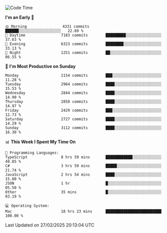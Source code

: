 <!--START_SECTION:waka-->
![Code Time](http://img.shields.io/badge/Code%20Time-4%2C866%20hrs%2013%20mins-blue)

**I'm an Early 🐤** 

```text
🌞 Morning                4331 commits        ██████░░░░░░░░░░░░░░░░░░░   22.69 % 
🌆 Daytime                7183 commits        █████████░░░░░░░░░░░░░░░░   37.63 % 
🌃 Evening                6323 commits        ████████░░░░░░░░░░░░░░░░░   33.13 % 
🌙 Night                  1251 commits        ██░░░░░░░░░░░░░░░░░░░░░░░   06.55 % 
```
📅 **I'm Most Productive on Sunday** 

```text
Monday                   2154 commits        ███░░░░░░░░░░░░░░░░░░░░░░   11.28 % 
Tuesday                  2964 commits        ████░░░░░░░░░░░░░░░░░░░░░   15.53 % 
Wednesday                2844 commits        ████░░░░░░░░░░░░░░░░░░░░░   14.90 % 
Thursday                 2858 commits        ████░░░░░░░░░░░░░░░░░░░░░   14.97 % 
Friday                   2429 commits        ███░░░░░░░░░░░░░░░░░░░░░░   12.73 % 
Saturday                 2727 commits        ████░░░░░░░░░░░░░░░░░░░░░   14.29 % 
Sunday                   3112 commits        ████░░░░░░░░░░░░░░░░░░░░░   16.30 % 
```


📊 **This Week I Spent My Time On** 

```text
💬 Programming Languages: 
TypeScript               8 hrs 59 mins       ████████████░░░░░░░░░░░░░   48.85 % 
C#                       3 hrs 59 mins       █████░░░░░░░░░░░░░░░░░░░░   21.74 % 
JavaScript               2 hrs 54 mins       ████░░░░░░░░░░░░░░░░░░░░░   15.80 % 
JSON                     1 hr                █░░░░░░░░░░░░░░░░░░░░░░░░   05.50 % 
Other                    35 mins             █░░░░░░░░░░░░░░░░░░░░░░░░   03.19 % 

💻 Operating System: 
Mac                      18 hrs 23 mins      █████████████████████████   100.00 % 
```


 Last Updated on 27/02/2025 20:13:04 UTC
<!--END_SECTION:waka-->
